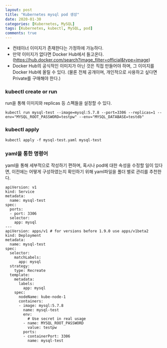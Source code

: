 ```yaml
---
layout: post
title: "Kubernetes mysql pod 생성"
date: 2020-01-30
categories: [Kubernetes, MySQL]
tags: [Kubernetes, kubectl, MySQL, pod]
comments: true
---
```


- 컨테이너 이미지가 존재한다는 가정하에 가능하다.
- 만약 이미지가 없다면 Docker Hub에서 들고온다.
(https://hub.docker.com/search?image_filter=official&type=image)
- Docker Hub의 공식적인 이미지가 아닌 것은 직접 만들어야 하며, 그 이미지를 Docker Hub에 올릴 수 있다.
(물론 전체 공개이며, 개인적으로 사용하고 싶다면 Private를 구매해야 한다.)

### kubectl create or run

run을 통해 이미지와 replicas 등 스펙들을 설정할 수 있다.

```
kubectl run mysql-test --image=mysql:5.7.8 --port=3306 --replicas=1 --env="MYSQL_ROOT_PASSWORD=testpw" --env="MYSQL_DATABASE=testdb"
```

### kubectl apply
```
kubectl apply -f mysql-test.yaml mysql-test
```

### yaml을 통한 명령어

yaml을 통해 세부적으로 작성하기 편하며,
혹시나 pod에 대한 속성을 수정할 일이 있다면, 이전에는 어떻게 구성하였는지 확인하기 위해 yaml파일을 폴더 별로 관리를 추천한다.

```
apiVersion: v1
kind: Service
metadata:
  name: mysql-test
spec:
  ports:
  - port: 3306
  selector:
    app: mysql
---
apiVersion: apps/v1 # for versions before 1.9.0 use apps/v1beta2
kind: Deployment
metadata:
  name: mysql-test
spec:
  selector:
    matchLabels:
      app: mysql
  strategy:
    type: Recreate
  template:
    metadata:
      labels:
        app: mysql
    spec:
      nodeName: kube-node-1
      containers:
      - image: mysql:5.7.8
        name: mysql-test
        env:
          # Use secret in real usage
        - name: MYSQL_ROOT_PASSWORD
          value: testpw
        ports:
        - containerPort: 3306
          name: mysql-test
```
